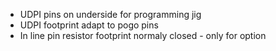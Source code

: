 * UDPI pins on underside for programming jig
* UDPI footprint adapt to pogo pins
* In line pin resistor footprint normaly closed - only for option
